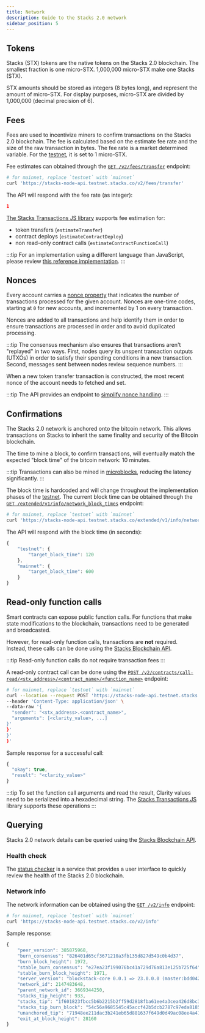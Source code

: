 ```yaml
---
title: Network
description: Guide to the Stacks 2.0 network
sidebar_position: 5
---
```


## Tokens

Stacks (STX) tokens are the native tokens on the Stacks 2.0 blockchain. The smallest fraction is one micro-STX. 1,000,000 micro-STX make one Stacks (STX).

STX amounts should be stored as integers (8 bytes long), and represent the amount of micro-STX. For display purposes, micro-STX are divided by 1,000,000 (decimal precision of 6).

## Fees

Fees are used to incentivize miners to confirm transactions on the Stacks 2.0 blockchain. The fee is calculated based on the estimate fee rate and the size of the raw transaction in bytes. The fee rate is a market determined variable. For the [testnet](testnet), it is set to 1 micro-STX.

Fee estimates can obtained through the [`GET /v2/fees/transfer`](https://docs.hiro.so/api#operation/get_fee_transfer) endpoint:

```bash
# for mainnet, replace `testnet` with `mainnet`
curl 'https://stacks-node-api.testnet.stacks.co/v2/fees/transfer'
```

The API will respond with the fee rate (as integer):

```json
1
```

[The Stacks Transactions JS library](https://github.com/hirosystems/stacks.js/tree/master/packages/transactions) supports fee estimation for:

- token transfers (`estimateTransfer`)
- contract deploys (`estimateContractDeploy`)
- non read-only contract calls (`estimateContractFunctionCall`)

:::tip For an implementation using a different language than JavaScript, please review [this reference implementation](https://github.com/hirosystems/stacks.js/blob/master/packages/transactions/src/builders.ts#L97). :::

## Nonces

Every account carries a [nonce property](https://en.wikipedia.org/wiki/Cryptographic_nonce) that indicates the number of transactions processed for the given account. Nonces are one-time codes, starting at `0` for new accounts, and incremented by 1 on every transaction.

Nonces are added to all transactions and help identify them in order to ensure transactions are processed in order and to avoid duplicated processing.

:::tip
The consensus mechanism also ensures that transactions aren't "replayed" in two ways. First, nodes query its unspent transaction outputs (UTXOs) in order to satisfy their spending conditions in a new transaction. Second, messages sent between nodes review sequence numbers.
:::

When a new token transfer transaction is constructed, the most recent nonce of the account needs to fetched and set.

:::tip The API provides an endpoint to [simplify nonce handling](https://docs.hiro.so/get-started/stacks-blockchain-api#nonce-handling). :::

## Confirmations

The Stacks 2.0 network is anchored onto the bitcoin network. This allows transactions on Stacks to inherit the same finality and security of the Bitcoin blockchain.

The time to mine a block, to confirm transactions, will eventually match the expected "block time" of the bitcoin network: 10 minutes.

:::tip Transactions can also be mined in [microblocks](microblocks), reducing the latency significantly. :::

The block time is hardcoded and will change throughout the implementation phases of the [testnet](testnet). The current block time can be obtained through the [`GET /extended/v1/info/network_block_times`](https://docs.hiro.so/api#operation/get_network_block_times) endpoint:

```bash
# for mainnet, replace `testnet` with `mainnet`
curl 'https://stacks-node-api.testnet.stacks.co/extended/v1/info/network_block_times'
```

The API will respond with the block time (in seconds):

```js
{
    "testnet": {
        "target_block_time": 120
    },
    "mainnet": {
        "target_block_time": 600
    }
}
```

## Read-only function calls

Smart contracts can expose public function calls. For functions that make state modifications to the blockchain, transactions need to be generated and broadcasted.

However, for read-only function calls, transactions are **not** required. Instead, these calls can be done using the [Stacks Blockchain API](https://docs.hiro.so/get-started/stacks-blockchain-api).

:::tip
Read-only function calls do not require transaction fees
:::

A read-only contract call can be done using the [`POST /v2/contracts/call-read/<stx_address>/<contract_name>/<function_name>`](https://docs.hiro.so/api#operation/call_read_only_function) endpoint:

```bash
# for mainnet, replace `testnet` with `mainnet`
curl --location --request POST 'https://stacks-node-api.testnet.stacks.co/v2/contracts/call-read/<stx_address>/<contract_name>/<function_name>' \
--header 'Content-Type: application/json' \
--data-raw '{
  "sender": "<stx_address>.<contract_name>",
  "arguments": [<clarity_value>, ...]
}'
}'
}'
}'
```

Sample response for a successful call:

```js
{
  "okay": true,
  "result": "<clarity_value>"
}
```

:::tip To set the function call arguments and read the result, Clarity values need to be serialized into a hexadecimal string. The [Stacks Transactions JS](https://github.com/hirosystems/stacks.js/tree/master/packages/transactions) library supports these operations :::

## Querying

Stacks 2.0 network details can be queried using the [Stacks Blockchain API](https://docs.hiro.so/get-started/stacks-blockchain-api).

### Health check

The [status checker](https://stacks-status.com/) is a service that provides a user interface to quickly review the health of the Stacks 2.0 blockchain.

### Network info

The network information can be obtained using the [`GET /v2/info`](https://docs.hiro.so/api#operation/get_core_api_info) endpoint:

```bash
# for mainnet, replace `testnet` with `mainnet`
curl 'https://stacks-node-api.testnet.stacks.co/v2/info'
```

Sample response:

```js
{
    "peer_version": 385875968,
    "burn_consensus": "826401d65cf3671210a3fb135d827d549c0b4d37",
    "burn_block_height": 1972,
    "stable_burn_consensus": "e27ea23f199076bc41a729d76a813e125b725f64",
    "stable_burn_block_height": 1971,
    "server_version": "blockstack-core 0.0.1 => 23.0.0.0 (master:bdd042242+, release build, linux [x86_64]",
    "network_id": 2147483648,
    "parent_network_id": 3669344250,
    "stacks_tip_height": 933,
    "stacks_tip": "1f601823fbcc5b6b2215b2ff59d2818fba61ee4a3cea426d8bc3dbb268005d8f",
    "stacks_tip_burn_block": "54c56a9685545c45accf42b5dcb2787c97eda8185a1c794daf9b5a59d4807abc",
    "unanchored_tip": "71948ee211dac3b241eb65d881637f649d0d49ac08ee4a41c29217d3026d7aae",
    "exit_at_block_height": 28160
}
```

